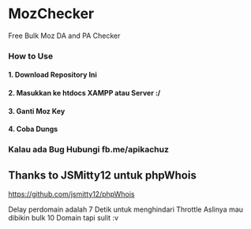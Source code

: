 # MozChecker
Free Bulk Moz DA and PA Checker
### How to Use
#### 1. Download Repository Ini
#### 2. Masukkan ke htdocs XAMPP atau Server :/
#### 3. Ganti Moz Key
#### 4. Coba Dungs 
### Kalau ada Bug Hubungi fb.me/apikachuz 
## Thanks to JSMitty12 untuk phpWhois
https://github.com/jsmitty12/phpWhois

Delay perdomain adalah 7 Detik untuk menghindari Throttle
Aslinya mau dibikin bulk 10 Domain tapi sulit :v
